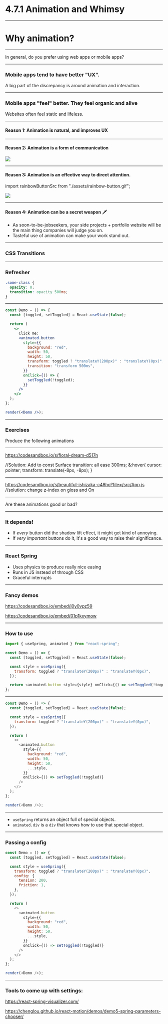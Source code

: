 # 4.7.1 Animation and Whimsy

---

# Why animation?

---

In general, do you prefer using web apps or mobile apps?

---

### Mobile apps tend to have better "UX".

A big part of the discrepancy is around animation and interaction.

---

### Mobile apps "feel" better. They feel organic and alive

Websites often feel static and lifeless.

---

#### Reason 1: Animation is natural, and improves UX

---

#### Reason 2: Animation is a form of communication

<img src="./assets/stripe-error.gif" />

---

#### Reason 3: Animation is an effective way to **direct attention**.

import rainbowButtonSrc from "./assets/rainbow-button.gif";

<img src="./assets/rainbow-button.gif" />

---

#### Reason 4: Animation can be a secret weapon 🗡

- As soon-to-be-jobseekers, your side projects + portfolio website will be the main thing companies will judge you on.
- Tasteful use of animation can make your work stand out.

---

### CSS Transitions

---

### Refresher

```css
.some-class {
  opacity: 0;
  transition: opacity 500ms;
}
```

---

```jsx live=true split=[80,20]
const Demo = () => {
  const [toggled, setToggled] = React.useState(false);

  return (
    <>
      Click me:
      <animated.button
        style={{
          background: "red",
          width: 50,
          height: 50,
          transform: toggled ? "translateY(200px)" : "translateY(0px)",
          transition: "transform 500ms",
        }}
        onClick={() => {
          setToggled(!toggled);
        }}
      />
    </>
  );
};

render(<Demo />);
```

---

### Exercises

Produce the following animations

---

https://codesandbox.io/s/floral-dream-d517n

//Solution: Add to const Surface
transition: all ease 300ms;
&:hover{
cursor: pointer;
transform: translate(-8px, -8px);
}

---

https://codesandbox.io/s/beautiful-ishizaka-c48ho?file=/src/App.js
//solution: change z-index on gloss and On

---

Are these animations good or bad?

---

### It depends!

- If _every_ button did the shadow lift effect, it might get kind of annoying.
- If _very important_ buttons do it, it's a good way to raise their significance.

---

### React Spring

- Uses physics to produce really nice easing
- Runs in JS instead of through CSS
- Graceful interrupts

---

### Fancy demos

https://codesandbox.io/embed/j0y0vpz59

https://codesandbox.io/embed/01p1kxymow

---

### How to use

```js
import { useSpring, animated } from "react-spring";

const Demo = () => {
  const [toggled, setToggled] = React.useState(false);

  const style = useSpring({
    transform: toggled ? "translateY(200px)" : "translateY(0px)",
  });

  return <animated.button style={style} onClick={() => setToggled(!toggled)} />;
};
```

---

```js live=true
const Demo = () => {
  const [toggled, setToggled] = React.useState(false);

  const style = useSpring({
    transform: toggled ? "translateY(200px)" : "translateY(0px)",
  });

  return (
    <>
      <animated.button
        style={{
          background: "red",
          width: 50,
          height: 50,
          ...style,
        }}
        onClick={() => setToggled(!toggled)}
      />
    </>
  );
};

render(<Demo />);
```

---

- `useSpring` returns an object full of special objects.
- `animated.div` is a `div` that knows how to use that special object.

---

### Passing a config

```js live=true split=[80,20]
const Demo = () => {
  const [toggled, setToggled] = React.useState(false);

  const style = useSpring({
    transform: toggled ? "translateY(200px)" : "translateY(0px)",
    config: {
      tension: 200,
      friction: 1,
    },
  });

  return (
    <>
      <animated.button
        style={{
          background: "red",
          width: 50,
          height: 50,
          ...style,
        }}
        onClick={() => setToggled(!toggled)}
      />
    </>
  );
};

render(<Demo />);
```

---

### Tools to come up with settings:

https://react-spring-visualizer.com/

https://chenglou.github.io/react-motion/demos/demo5-spring-parameters-chooser/

